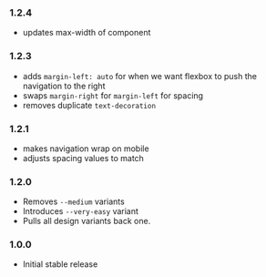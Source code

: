 ### 1.2.4

- updates max-width of component

### 1.2.3

- adds `margin-left: auto` for when we want flexbox to push the navigation to the right
- swaps `margin-right` for `margin-left` for spacing
- removes duplicate `text-decoration`

### 1.2.1

- makes navigation wrap on mobile
- adjusts spacing values to match

### 1.2.0

- Removes `--medium` variants
- Introduces `--very-easy` variant
- Pulls all design variants back one.

### 1.0.0

- Initial stable release
